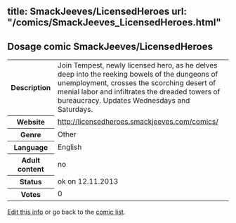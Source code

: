 title: SmackJeeves/LicensedHeroes
url: "/comics/SmackJeeves_LicensedHeroes.html"
---
Dosage comic SmackJeeves/LicensedHeroes
-----------------------------------------

<p id="msg"></p>
<script type="text/javascript">
if (window.location.search === '?edit_info_mail=sent_ok') {
  var elem = document.getElementById("msg");
  elem.innerHTML = 'Edited information sucessfully sent for review, which is usually done daily. Thanks!';
  elem.className = 'ok';
}
</script>
<table class="comicinfo">
<tr>
<th>Description</th><td>Join Tempest, newly licensed hero, as he delves deep into the reeking bowels of the dungeons of unemployment, crosses the scorching desert of menial labor and infiltrates the dreaded towers of bureaucracy. Updates Wednesdays and Saturdays.</td>
</tr>
<tr>
<th>Website</th><td><a href="http://licensedheroes.smackjeeves.com/comics/">http://licensedheroes.smackjeeves.com/comics/</a></td>
</tr>
<tr>
<th>Genre</th><td>Other</td>
</tr>
<tr>
<th>Language</th><td>English</td>
</tr>
<tr>
<th>Adult content</th><td>no</td>
</tr>
<tr>
<th>Status</th><td>ok on 12.11.2013</td>
</tr>
<tr>
<th>Votes</th><td>0</td>
</tr>
</table>

[Edit this info](SmackJeeves_LicensedHeroes_edit.html) or go back to the [comic list](../comic-index.html).
